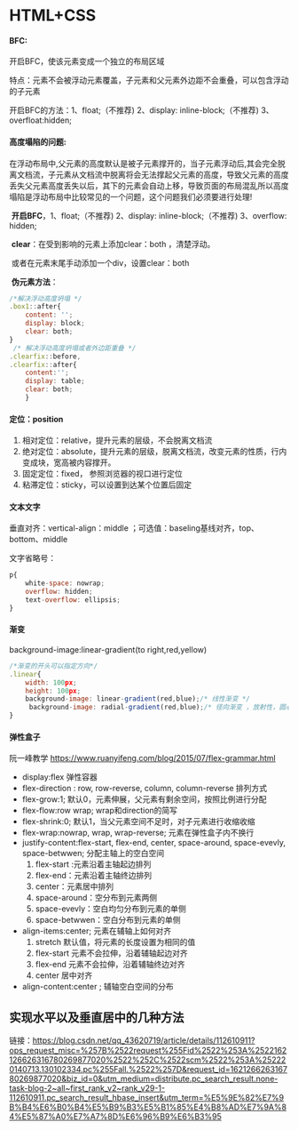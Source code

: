 # HTML+CSS

#### **BFC**:

开启BFC，使该元素变成一个独立的布局区域

特点：元素不会被浮动元素覆盖，子元素和父元素外边距不会重叠，可以包含浮动的子元素

开启BFC的方法：1、float;（不推荐) 2、display: inline-block;（不推荐)  3、overfloat:hidden;

#### **高度塌陷的问题:**   

在浮动布局中,父元素的高度默认是被子元素撑开的，当子元素浮动后,其会完全脱离文档流，子元素从文档流中脱离将会无法撑起父元素的高度，导致父元素的高度丢失父元素高度丢失以后，其下的元素会自动上移，导致页面的布局混乱所以高度塌陷是浮动布局中比较常见的一个问题，这个问题我们必须要进行处理!

​	**开启BFC**，1、float;（不推荐) 2、display: inline-block;（不推荐)	3、overflow: hidden;

​	**clear**：在受到影响的元素上添加clear：both ，清楚浮动。

​				或者在元素末尾手动添加一个div，设置clear：both

​	**伪元素方法**：

```javascript
/*解决浮动高度坍塌 */
.box1::after{                     
    content: '';
    display: block;
    clear: both;
}
 /* 解决浮动高度坍塌或者外边距重叠 */
.clearfix::before,
.clearfix::after{
    content:'';
    display: table;
    clear: both;
    }
```

#### 定位：position

1. 相对定位：relative，提升元素的层级，不会脱离文档流
2. 绝对定位：absolute，提升元素的层级，脱离文档流，改变元素的性质，行内变成块，宽高被内容撑开。
3. 固定定位：fixed， 参照浏览器的视口进行定位
4. 粘滞定位：sticky，可以设置到达某个位置后固定

#### 文本文字

垂直对齐：vertical-align：middle ；可选值：baseling基线对齐，top、bottom、middle

文字省略号：

```javascript
p{
    white-space: nowrap;
    overflow: hidden;
    text-overflow: ellipsis;
}
```

#### 渐变

background-image:linear-gradient(to right,red,yellow)

```javascript
/*渐变的开头可以指定方向*/
.linear{
    width: 100px;
    height: 100px;
    background-image: linear-gradient(red,blue);/* 线性渐变 */
     background-image: radial-gradient(red,blue);/* 径向渐变 ，放射性，圆心根据元素的形状计算，at改变位置*/
}
```

#### 弹性盒子

阮一峰教学   https://www.ruanyifeng.com/blog/2015/07/flex-grammar.html 

- display:flex  弹性容器
- flex-direction : row, row-reverse, column, column-reverse  排列方式
- flex-grow:1;  默认0，元素伸展，父元素有剩余空间，按照比例进行分配
- flex-flow:row wrap; wrap和direction的简写
- flex-shrink:0; 默认1，当父元素空间不足时，对子元素进行收缩收缩
- flex-wrap:nowrap, wrap, wrap-reverse; 元素在弹性盒子内不换行
- justify-content:flex-start, flex-end, center, space-around, space-evevly, space-betwwen; 分配主轴上的空白空间
  1. flex-start :元素沿着主轴起边排列
  2. flex-end：元素沿着主轴终边排列
  3. center：元素居中排列
  4. space-around：空分布到元素两侧
  5. space-evevly：空白均匀分布到元素的单侧
  6. space-betwwen：空白分布到元素的单侧 
- align-items:center; 元素在辅轴上如何对齐
  1. stretch 默认值，将元素的长度设置为相同的值
  2. flex-start 元素不会拉伸，沿着辅轴起边对齐
  3. flex-end 元素不会拉伸，沿着辅轴终边对齐
  4. center 居中对齐
- align-content:center ; 辅轴空白空间的分布



## 实现水平以及垂直居中的几种方法

链接：https://blog.csdn.net/qq_43620719/article/details/112610911?ops_request_misc=%257B%2522request%255Fid%2522%253A%2522162126626316780269877020%2522%252C%2522scm%2522%253A%252220140713.130102334.pc%255Fall.%2522%257D&request_id=162126626316780269877020&biz_id=0&utm_medium=distribute.pc_search_result.none-task-blog-2~all~first_rank_v2~rank_v29-1-112610911.pc_search_result_hbase_insert&utm_term=%E5%9E%82%E7%9B%B4%E6%B0%B4%E5%B9%B3%E5%B1%85%E4%B8%AD%E7%9A%84%E5%87%A0%E7%A7%8D%E6%96%B9%E6%B3%95



